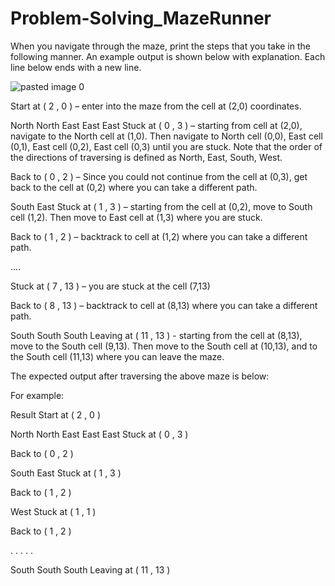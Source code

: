 # Problem-Solving_MazeRunner

When you navigate through the maze, print the steps that you take in the following manner. An example output is shown below with explanation. Each line below ends with a new line.






![pasted image 0](https://github.com/AkinduH/Problem-Solving_MazeRunner/assets/164672047/5d552b11-df63-40fe-a6be-5b7656a3cf2a)















 

Start at ( 2 , 0 ) – enter into the maze from the cell at (2,0) coordinates.

North North East East East Stuck at ( 0 , 3 ) – starting from cell at (2,0), navigate to the North cell at (1,0). Then navigate to North cell (0,0), East cell (0,1), East cell (0,2), East cell (0,3) until you are stuck. Note that the order of the directions of traversing is defined as North, East, South, West.

Back to ( 0 , 2 ) – Since you could not continue from the cell at (0,3), get back to the cell at (0,2) where you can take a different path.

South East Stuck at ( 1 , 3 ) – starting from the cell at (0,2), move to South cell (1,2). Then move to East cell at (1,3) where you are stuck.

Back to ( 1 , 2 ) – backtrack to cell at (1,2) where you can take a different path.

.…

Stuck at ( 7 , 13 ) – you are stuck at the cell (7,13)

Back to ( 8 , 13 ) – backtrack to cell at (8,13) where you can take a different path.

South South South Leaving at ( 11 , 13 ) - starting from the cell at (8,13), move to the South cell (9,13). Then move to the South cell at (10,13), and to the South cell (11,13) where you can leave the maze.

 

The expected output after traversing the above maze is below:



For example:

Result
Start at ( 2 , 0 )

North North East East East Stuck at ( 0 , 3 )

Back to ( 0 , 2 )

South East Stuck at ( 1 , 3 )

Back to ( 1 , 2 )

West Stuck at ( 1 , 1 )

Back to ( 1 , 2 )

.
.
.
.
.

South South South Leaving at ( 11 , 13 )
